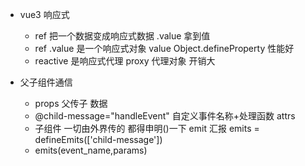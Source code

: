 - vue3 响应式 
  - ref 把一个数据变成响应式数据 .value 拿到值
  - ref .value 是一个响应式对象 value Object.defineProperty  性能好
  - reactive  是响应式代理 proxy 代理对象 开销大

- 父子组件通信
  - props 父传子 数据 
  - @child-message="handleEvent" 自定义事件名称+处理函数 attrs
  - 子组件 一切由外界传的 都得申明()一下
  emit 汇报
    emits = defineEmits(['child-message'])
  - emits(event_name,params)